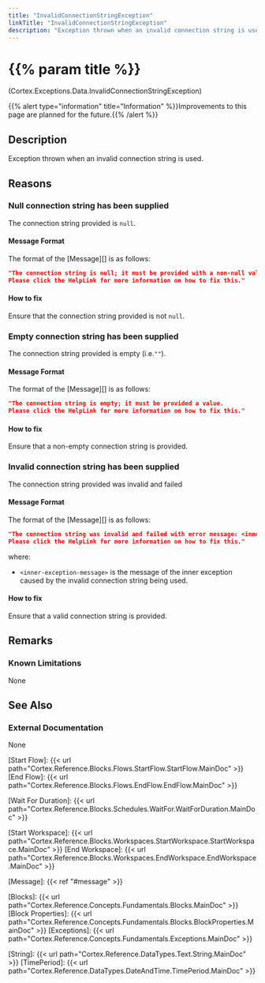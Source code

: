```yaml
---
title: "InvalidConnectionStringException"
linkTitle: "InvalidConnectionStringException"
description: "Exception thrown when an invalid connection string is used."
---
```


# {{% param title %}}

<p class="namespace">(Cortex.Exceptions.Data.InvalidConnectionStringException)</p>
{{% alert type="information" title="Information" %}}Improvements to this page are planned for the future.{{% /alert %}}

## Description

Exception thrown when an invalid connection string is used.

## Reasons

### Null connection string has been supplied

The connection string provided is `null`.

#### Message Format

The format of the [Message][] is as follows:

```json
"The connection string is null; it must be provided with a non-null value.
Please click the HelpLink for more information on how to fix this."
```

#### How to fix

Ensure that the connection string provided is not `null`.

### Empty connection string has been supplied

The connection string provided is empty (i.e.`""`).

#### Message Format

The format of the [Message][] is as follows:

```json
"The connection string is empty; it must be provided a value.
Please click the HelpLink for more information on how to fix this."
```

#### How to fix

Ensure that a non-empty connection string is provided.

### Invalid connection string has been supplied

The connection string provided was invalid and failed

#### Message Format

The format of the [Message][] is as follows:

```json
"The connection string was invalid and failed with error message: <inner-exception-message>.
Please click the HelpLink for more information on how to fix this."
```

where:

* `<inner-exception-message>` is the message of the inner exception caused by the invalid connection string being used.

#### How to fix

Ensure that a valid connection string is provided.

## Remarks

### Known Limitations

None

## See Also

### External Documentation

None

[Start Flow]: {{< url path="Cortex.Reference.Blocks.Flows.StartFlow.StartFlow.MainDoc" >}}
[End Flow]: {{< url path="Cortex.Reference.Blocks.Flows.EndFlow.EndFlow.MainDoc" >}}

[Wait For Duration]: {{< url path="Cortex.Reference.Blocks.Schedules.WaitFor.WaitForDuration.MainDoc" >}}

[Start Workspace]: {{< url path="Cortex.Reference.Blocks.Workspaces.StartWorkspace.StartWorkspace.MainDoc" >}}
[End Workspace]: {{< url path="Cortex.Reference.Blocks.Workspaces.EndWorkspace.EndWorkspace.MainDoc" >}}

[Message]: {{< ref "#message" >}}

[Blocks]: {{< url path="Cortex.Reference.Concepts.Fundamentals.Blocks.MainDoc" >}}
[Block Properties]: {{< url path="Cortex.Reference.Concepts.Fundamentals.Blocks.BlockProperties.MainDoc" >}}
[Exceptions]: {{< url path="Cortex.Reference.Concepts.Fundamentals.Exceptions.MainDoc" >}}

[String]: {{< url path="Cortex.Reference.DataTypes.Text.String.MainDoc" >}}
[TimePeriod]: {{< url path="Cortex.Reference.DataTypes.DateAndTime.TimePeriod.MainDoc" >}}
